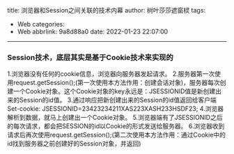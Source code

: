title: 浏览器和Session之间关联的技术内幕
author: 树叶莎莎遮窗棂
tags:
  - Web
categories:
  - Web
abbrlink: 9a8d88a0
date: 2022-01-23 22:07:00
---
### Session技术，底层其实是基于Cookie技术来实现的

1.浏览器没有任何的cookie信息，浏览器向服务器发起请求。
2.服务器第一次使用request.getSession();(第一次使用本方法作用：创建会话对象)，服务器每次创建一个Cookie对象。这个Cookie对象的key永远是：JSESSIONID值是新创建出来的Session的id值。
3.通过响应把新创建出来的Session的id值返回给客户端Set-cookie: JSESSIONID=23423234211XAS223XASH233HSDF23;
4.浏览器解析到数据，就马上创建出一个Cookie对象。
5.浏览器端有了JSESSIONID之后的每次请求，都会把SESSION的id以Cookie的形式发送给服务器。
6.浏览器收到请求后再次使用request.getSession();(第二次使用本方法作用：通过Cookie中的id找到服务器之前创建好的Session对象，并返回)